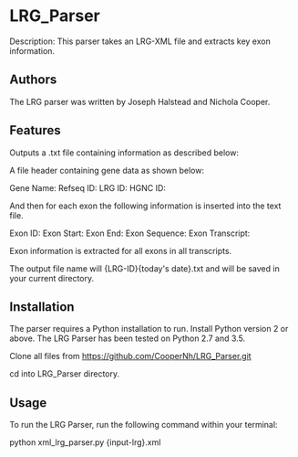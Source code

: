 LRG_Parser
============
Description: This parser takes an LRG-XML file and extracts key exon information.

Authors
-------

The LRG parser was written by Joseph Halstead and Nichola Cooper.

Features
--------
Outputs a .txt file containing information as described below:

A file header containing gene data as shown below:

Gene Name:
Refseq ID:
LRG ID:
HGNC ID:

And then for each exon the following information is inserted into the text file.
 
Exon ID:
Exon Start:
Exon End: 
Exon Sequence:
Exon Transcript: 

Exon information is extracted for all exons in all transcripts. 

The output file name will {LRG-ID}{today's date}.txt and will be saved in your current directory.

Installation
------------
The parser requires a Python installation to run. Install Python version 2 or above. The LRG Parser has been tested on Python 2.7 and 3.5.

Clone all files from https://github.com/CooperNh/LRG_Parser.git

cd into LRG_Parser directory.


Usage
-----
To run the LRG Parser, run the following command within your terminal:

python xml_lrg_parser.py {input-lrg}.xml



